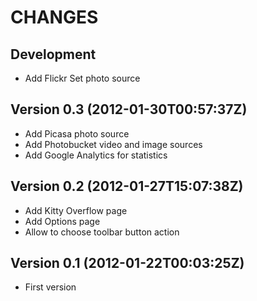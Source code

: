 CHANGES
=======

## Development

 * Add Flickr Set photo source

## Version 0.3 (2012-01-30T00:57:37Z)

 * Add Picasa photo source
 * Add Photobucket video and image sources
 * Add Google Analytics for statistics

## Version 0.2 (2012-01-27T15:07:38Z)

 * Add Kitty Overflow page
 * Add Options page
 * Allow to choose toolbar button action

## Version 0.1 (2012-01-22T00:03:25Z)

 * First version

